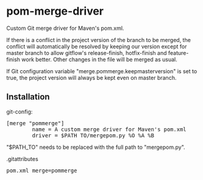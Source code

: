 pom-merge-driver
================

Custom Git merge driver for Maven's pom.xml.

If there is a conflict in the project version
of the branch to be merged, the conflict will
automatically be resolved by keeping our version except
for master branch to allow gitflow's release-finish,
hotfix-finish and feature-finish work better. Other
changes in the file will be merged as usual.

If Git configuration variable "merge.pommerge.keepmasterversion"
is set to true, the project version will always be kept
even on master branch.

Installation
-------------

git-config:
<pre>
[merge "pommerge"]
        name = A custom merge driver for Maven's pom.xml
        driver = $PATH_TO/mergepom.py %O %A %B
</pre>
"$PATH_TO" needs to be replaced with the full path to "mergepom.py".

.gitattributes
<pre>
pom.xml merge=pommerge
</pre>
